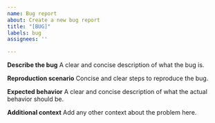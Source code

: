 ```yaml
---
name: Bug report
about: Create a new bug report
title: "[BUG]"
labels: bug
assignees: ''

---
```


**Describe the bug**
A clear and concise description of what the bug is.

**Reproduction scenario**
Concise and clear steps to reproduce the bug.

**Expected behavior**
A clear and concise description of what the actual behavior should be.

**Additional context**
Add any other context about the problem here.
